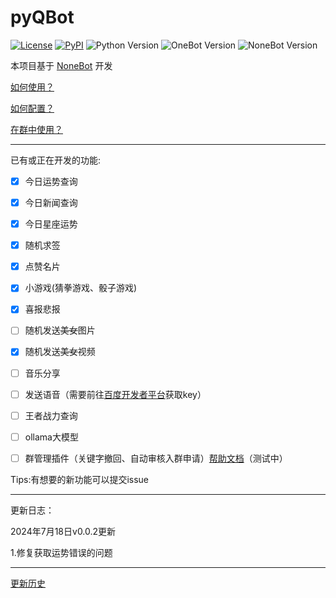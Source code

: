 # pyQBot

[![License](https://img.shields.io/github/license/atigger/pyQBot.svg)](LICENSE)
[![PyPI](https://img.shields.io/pypi/v/nonebot.svg)](https://pypi.python.org/pypi/nonebot)
![Python Version](https://img.shields.io/badge/python-3.7+-blue.svg)
![OneBot Version](https://img.shields.io/badge/OneBot-v10,v11-black.svg)
![NoneBot Version](https://img.shields.io/badge/NoneBot-v1-green.svg)

本项目基于 [NoneBot](https://github.com/nonebot/nonebot) 开发

[如何使用？](https://v1.nonebot.dev/guide/getting-started.html)

[如何配置？](CONFIG.md)

[在群中使用？]()

---

已有或正在开发的功能:

- [x] 今日运势查询

- [x] 今日新闻查询

- [x] 今日星座运势

- [x] 随机求签

- [x] 点赞名片

- [x] 小游戏(猜拳游戏、骰子游戏)

- [x] 喜报悲报

- [ ] 随机发送~~美女~~图片

- [x] 随机发送~~美女~~视频

- [ ] 音乐分享

- [ ] 发送语音（需要前往[百度开发者平台](https://ai.baidu.com/tech/speech)获取key）

- [ ] 王者战力查询

- [ ] ollama大模型

- [ ] 群管理插件（关键字撤回、自动审核入群申请）[帮助文档](https://www.miraiqbot.top/#/?id=群管理功能)（测试中）

Tips:有想要的新功能可以提交issue

---

更新日志：

2024年7月18日v0.0.2更新

1.修复获取运势错误的问题

---
[更新历史](UPDATE.md)